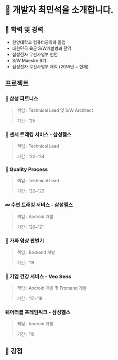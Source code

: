 # 🫅 개발자 최민석을 소개합니다.
## 🏫 학력 및 경력
- 한양대학교 컴퓨터공학과 졸업
- 대한민국 육군 S/W개발병과 전역
- 삼성전자 무선사업부 인턴
- S/W Maestro 6기
- 삼성전자 무선사업부 재직 (2016년 ~ 현재)

## 프로젝트
### 🏃 삼성 피트니스
> 책임 : Technical Lead 및 S/W Architect
> 
> 기간 : '25

### 💓 센서 트래킹 서비스 - 삼성헬스
> 책임 : Technical Lead
> 
> 기간 : '22~'24

### 🤝 Quality Process
> 책임 : Technical Lead
> 
> 기간 : '22~'23

### 💤 수면 트래킹 서비스 - 삼성헬스
> 책임 : Android 개발
> 
> 기간 : '20~'21

### 🎥 가짜 영상 판별기
> 책임 : Backend 개발
> 
> 기간 : '19

### 🏢 기업 건강 서비스 - Veo Sens
> 책임 : Android 개발 및 Frontend 개발
> 
> 기간 : '17~'18

### 웨어러블 프레임워크 - 삼성헬스
> 책임 : Android 개발
> 
> 기간 : '16

## 💪 강점
